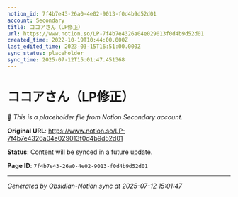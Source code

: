 ```yaml
---
notion_id: 7f4b7e43-26a0-4e02-9013-f0d4b9d52d01
account: Secondary
title: ココアさん（LP修正）
url: https://www.notion.so/LP-7f4b7e4326a04e029013f0d4b9d52d01
created_time: 2022-10-19T10:44:00.000Z
last_edited_time: 2023-03-15T16:51:00.000Z
sync_status: placeholder
sync_time: 2025-07-12T15:01:47.451368
---
```


# ココアさん（LP修正）

*🔄 This is a placeholder file from Notion Secondary account.*

**Original URL**: https://www.notion.so/LP-7f4b7e4326a04e029013f0d4b9d52d01

**Status**: Content will be synced in a future update.

**Page ID**: `7f4b7e43-26a0-4e02-9013-f0d4b9d52d01`

---

*Generated by Obsidian-Notion sync at 2025-07-12 15:01:47*
